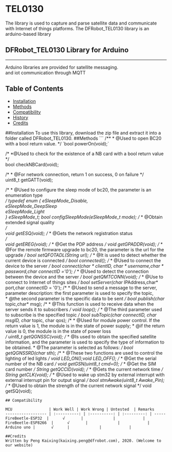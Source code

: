 # TEL0130
The library is used to capture and parse satellite data and communicate with Internet of things platforms.
The DFRobot_TEL0130 library is an arduino-based library

## DFRobot_TEL0130 Library for Arduino
---------------------------------------------------------
Arduino libraries are provided for satellite messaging. <br>
and iot communication through MQTT

## Table of Contents

* [Installation](#installation)
* [Methods](#methods)
* [Compatibility](#compatibility)
* [History](#history)
* [Credits](#credits)

<snippet>
<content>
##Installation
To use this library, download the zip file and extract it into a folder called DFRobot_TEL0130.
##Methods 
```
  /**
   * @Used to open BC20 with a bool return value.  
   */  
`bool powerOn(void);`  

/*
    *@Used to check for the existence of a NB card with a bool return value
    */  
  bool           checkNBCard(void);
  
/*
    * @For network connection, return 1 on success, 0 on failure
*/  
  uint8_t       getGATT(void);

/*
    * @Used to configure the sleep mode of bc20, the parameter is an enumeration type  
    */
    typedef enum {
      eSleepMode_Disable,   
      eSleepMode_DeepSleep  
      eSleepMode_Light   
    } eSleepMode_t;
  bool      configSleepMode(eSleepMode_t mode);
/*
    * @Obtain extended signal quality   
*/  
  void           getESQ(void);
/*
    * @Gets the network registration status  
*/  
  void             getEREG(void);
/*
    * @Get the PDP address
*/
  void        getGPADDR(void);
/*
    * @For the remote firmware upgrade to bc20, the parameter is the url for the upgrade
*/
  bool          setQFOTADL(String url);
/*
    * @It is used to detect whether the current device is connected
*/
  bool               connected();
/*
    * @Used to connect the device to the server
*/
  bool          connect(char * clientID, char * username,char * password,char connectID ='0');
/*
    * @Used to detect the connection between the device and the server
*/
  bool       getQMTCONN(void);
/*
    * @Use to connect to Internet of things sites
*/
  bool        setServer(char* IPAddress,char* port,char connectID = '0');
/*
    * @Used to send a message to the server, parameter description: the first parameter is used to specify the topic,   
    * @the second parameter is the specific data to be sent
*/
  bool            publish(char* topic,char* msg);
/*
    * @This function is used to receive data when the server sends it to subscribers
*/
  void              loop();
/*
    * @The third parameter used to subscribe is the specified topic
*/
  bool        subTopic(char connectID, char msgID, char* topic, char qos);
/*
    * @Used for module power control. If the return value is 1, the module is in the state of power supply; 
    * @if the return value is 0, the module is in the state of power loss    
*/
  uint8_t       getQGNSSC(void);
/*
    * @Is used to obtain the specified satellite information, and the parameter is used to specify the type of information to be obtained. 
    * @The parameter is selected as follows:
*/
  bool          getQGNSSRD(char* sth);
/*
    * @These two functions are used to control the lighting of led lights
*/
  void           LED_ON();void LED_OFF();
/*
    * @Get the serial number of the NB card
*/
  void      getGSN(uint8_t cmd=0);
/*
    * @Get the SIM card number
*/
  String          getQCCID(void);
/*
    * @Gets the current network time
*/
  String          getCLK(void);
/*
    * @Used to wake up stm32 by external interrupt with external interrupt pin for output signal
*/
  bool               stmAwake(uint8_t Awake_Pin);
/*
    * @Used to obtain the strength of the current network signal
*/
  void                getSQ(void);
  
```   
## Compatibility 

MCU                | Work Well | Work Wrong | Untested  | Remarks
------------------ | :----------: | :----------: | :---------: | -----
FireBeetle-ESP32  |      √       |             |            | 
FireBeetle-ESP8266  |      √       |             |            | 
Arduino uno |       √      |             |            | 

##Credits
Written by Peng Kaixing(kaixing.peng@dfrobot.com), 2020. (Welcome to our website)
